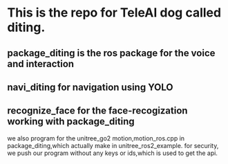 # This is the repo for TeleAI dog called diting.
## package_diting is the ros package for the voice and interaction
## navi_diting for navigation using YOLO
## recognize_face for the face-recogization working with package_diting
we also program for the unitree_go2 motion,motion_ros.cpp in package_diting,which actually make in unitree_ros2_example.
for security, we push our program without any keys or ids,which is used to get the api.
